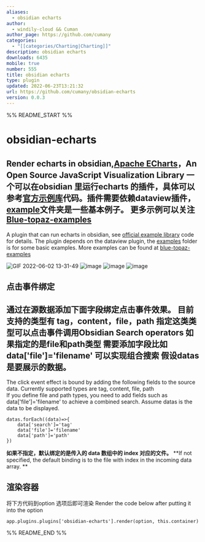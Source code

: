 ```yaml
---
aliases:
  - obsidian echarts
author:
  - windily-cloud && Cuman
author_page: https://github.com/cumany
categories:
  - "[[categories/Charting|Charting]]"
description: obsidian echarts
downloads: 6435
mobile: true
number: 555
title: obsidian echarts
type: plugin
updated: 2022-06-23T13:21:32
url: https://github.com/cumany/obsidian-echarts
version: 0.0.3
---
```


%% README_START %%

# obsidian-echarts
 Render echarts in obsidian,[Apache ECharts](https://echarts.apache.org/en/index.html)，An Open Source JavaScript Visualization Library
一个可以在obsidian 里运行echarts 的插件，具体可以参考[官方示例库](https://echarts.apache.org/examples/en/index.html)代码。插件需要依赖dataview插件，[example](https://github.com/cumany/obsidian-echarts/tree/main/example)文件夹是一些基本例子。 更多示例可以关注[Blue-topaz-examples](https://github.com/cumany/Blue-topaz-examples)
---
A plugin that can run echarts in obsidian, see [official example library](https://echarts.apache.org/examples/en/index.html) code for details. The plugin depends on the dataview plugin, the [examples](https://github.com/cumany/obsidian-echarts/tree/main/example) folder is for some basic examples. More examples can be found at [blue-topaz-examples](https://github.com/cumany/Blue-topaz-examples)

![GIF 2022-06-02 13-31-49](https://user-images.githubusercontent.com/42957010/171559841-cfa4e5e2-69be-4506-a32f-beac33842052.gif)
![image](https://user-images.githubusercontent.com/42957010/171442642-fce4d273-ee06-4a3b-bb8c-e312f8763ce6.png)
![image](https://user-images.githubusercontent.com/42957010/171442781-67127459-5c35-4535-a80c-1c79059c3853.png)
![image](https://user-images.githubusercontent.com/42957010/171444744-5ba1e0e8-b01c-4f4b-b9e1-4ef448ded02f.png)


## 点击事件绑定

通过在源数据添加下面字段绑定点击事件效果。
目前支持的类型有 tag，content，file，path 指定这类类型可以点击事件调用Obsidian Search operators
如果指定的是file和path类型 需要添加字段比如 data['file']='filename' 可以实现组合搜索
假设datas是要展示的数据。
---
The click event effect is bound by adding the following fields to the source data.
Currently supported types are tag, content, file, path  
If you define file and path types, you need to add fields such as data['file']='filename' to achieve a combined search.
Assume datas is the data to be displayed.


```
datas.forEach((data)=>{
	data['search']='tag'
	data['file']='filename'
	data['path']='path'
})
```

**如果不指定，默认绑定的是传入的 data 数组中的 index 对应的文件。**
**If not specified, the default binding is to the file with index in the incoming data array. **

## 渲染容器
将下方代码到option 选项后即可渲染
Render the code below after putting it into the option
```
app.plugins.plugins['obsidian-echarts'].render(option, this.container)
```



%% README_END %%
